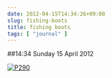```yaml
---
date: 2012-04-15T14:34:26+09:00
slug: fishing-boots
title: fishing boots
tags: [ "journal" ]
---
```


##14:34 Sunday 15 April 2012

[![P290](http://getfile8.posterous.com/getfile/files.posterous.com/thunderrabbit/FemGedavgumpadwhDIBfBytmkCEAvqjisCrxJfJaxkgzFeJypcDoczHfsleo/p290.jpg.scaled500.jpg)](http://getfile4.posterous.com/getfile/files.posterous.com/thunderrabbit/FemGedavgumpadwhDIBfBytmkCEAvqjisCrxJfJaxkgzFeJypcDoczHfsleo/p290.jpg.scaled1000.jpg)
